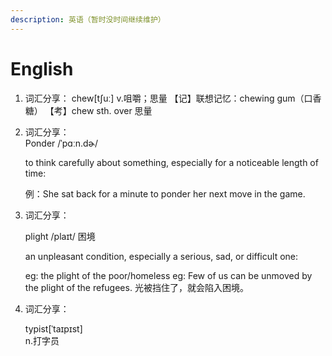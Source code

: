 ```yaml
---
description: 英语（暂时没时间继续维护）
---
```


# English

1. 词汇分享：  chew\[tʃuː\]  v.咀嚼；思量  【记】联想记忆：chewing gum（口香糖） 【考】chew sth. over 思量
2. 词汇分享：   
   Ponder /ˈpɑːn.dɚ/

   to think carefully about something, especially for a noticeable length of time:

   例：She sat back for a minute to ponder her next move in the game.

3. 词汇分享：

   plight /plaɪt/ 困境

   an unpleasant condition, especially a serious, sad, or difficult one:

   eg: the plight of the poor/homeless eg: Few of us can be unmoved by the plight of the refugees. 光被挡住了，就会陷入困境。

4. 词汇分享：

   typist\[ˈtaɪpɪst\]   
   n.打字员

